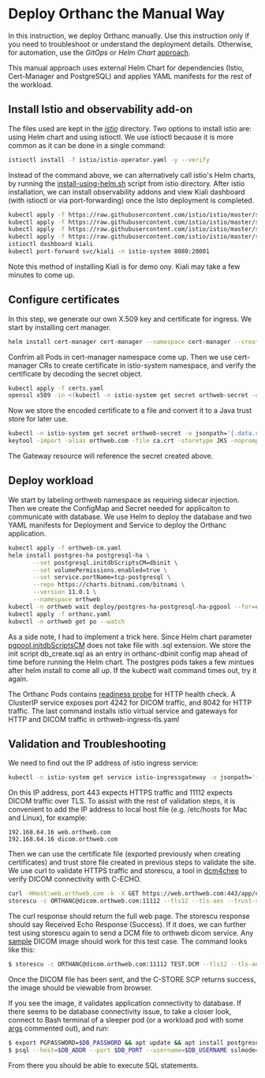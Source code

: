 
# Deploy Orthanc the Manual Way

In this instruction, we deploy Orthanc manually. Use this instruction only if you need to troubleshoot or understand the deployment details. Otherwise, for automation, use the *GitOps* or *Helm Chart* [approach](https://github.com/digihunch/korthweb/blob/main/README.md#deployment-approach).

This manual approach uses external Helm Chart for dependencies (Istio, Cert-Manager and PostgreSQL) and applies YAML manifests for the rest of the workload.

## Install Istio and observability add-on
The files used are kept in the *[istio](https://github.com/digihunch/korthweb/tree/main/manual/istio)* directory. Two options to install istio are: using Helm chart and using istioctl. We use istioctl because it is more common as it can be done in a single command:

```sh
istioctl install -f istio/istio-operator.yaml -y --verify
```
Instead of the command above, we can alternatively call istio's Helm charts, by running the [install-using-helm.sh](https://github.com/digihunch/korthweb/blob/main/manual/istio/install-using-helm.sh) script from istio directory. After istio installation, we can install observability addons and view Kiali dashboard (with istioctl or via port-forwarding) once the Isto deployment is completed.
```sh
kubectl apply -f https://raw.githubusercontent.com/istio/istio/master/samples/addons/jaeger.yaml
kubectl apply -f https://raw.githubusercontent.com/istio/istio/master/samples/addons/grafana.yaml
kubectl apply -f https://raw.githubusercontent.com/istio/istio/master/samples/addons/prometheus.yaml
kubectl apply -f https://raw.githubusercontent.com/istio/istio/master/samples/addons/kiali.yaml
istioctl dashboard kiali
kubectl port-forward svc/kiali -n istio-system 8080:20001
```
Note this method of installing Kiali is for demo ony. Kiali may take a few minutes to come up.

## Configure certificates
In this step, we generate our own X.509 key and certificate for ingress. We start by installing cert manager.
```sh
helm install cert-manager cert-manager --namespace cert-manager --create-namespace --version v1.11.0 --repo https://charts.jetstack.io --set installCRDs=true
```
Confrim all Pods in cert-manager namespace come up. Then we use cert-manager CRs to create certificate in istio-system namespace, and verify the certificate by decoding the secret object.
```sh
kubectl apply -f certs.yaml
openssl x509 -in <(kubectl -n istio-system get secret orthweb-secret -o jsonpath='{.data.ca\.crt}' | base64 -d) -text -noout 
```
Now we store the encoded certificate to a file and convert it to a Java trust store for later use.
```sh
kubectl -n istio-system get secret orthweb-secret -o jsonpath='{.data.ca\.crt}' | base64 -d > ca.crt
keytool -import -alias orthweb.com -file ca.crt -storetype JKS -noprompt -keystore client.truststore -storepass Password123!
```
The Gateway resource will reference the secret created above.  
## Deploy workload
We start by labeling orthweb namespace as requiring sidecar injection. Then we create the ConfigMap and Secret needed for applicaiton to communicate with database. We use Helm to deploy the database and two YAML manifests for Deployment and Service to deploy the Orthanc application.
```sh
kubectl apply -f orthweb-cm.yaml
helm install postgres-ha postgresql-ha \
       --set postgresql.initdbScriptsCM=dbinit \
       --set volumePermissions.enabled=true \
       --set service.portName=tcp-postgresql \
       --repo https://charts.bitnami.com/bitnami \
       --version 11.0.1 \
       --namespace orthweb
kubectl -n orthweb wait deploy/postgres-ha-postgresql-ha-pgpool --for=condition=Available
kubectl apply -f orthanc.yaml
kubectl -n orthweb get po --watch
```
As a side note, I had to implement a trick here. Since Helm chart parameter [pgpool.initdbScriptsCM](https://artifacthub.io/packages/helm/bitnami/postgresql-ha#initialize-a-fresh-instance) does not take file with .sql extension. We store the init script db_create.sql as an entry in orthanc-dbinit config map ahead of time before running the Helm chart. The postgres pods takes a few mintues after helm install to come all up. If the kubectl wait command times out, try it again. 

The Orthanc Pods contains [readiness probe](https://stackoverflow.com/questions/33484942/how-to-use-basic-authentication-in-a-http-liveness-probe-in-kubernetes) for HTTP health check. A ClusterIP service exposes port 4242 for DICOM traffic, and 8042 for HTTP traffic. The last command installs istio virtual service and gateways for HTTP and DICOM traffic in orthweb-ingress-tls.yaml

## Validation and Troubleshooting
We need to find out the IP address of istio ingress service:
```sh
kubectl -n istio-system get service istio-ingressgateway -o jsonpath='{.status.loadBalancer.ingress[0].ip}'
```
On this IP address, port 443 expects HTTPS traffic and 11112 expects DICOM traffic over TLS. To assist with the rest of validation steps, it is convenient to add the IP address to local host file (e.g. /etc/hosts for Mac and Linux), for example:
```
192.168.64.16 web.orthweb.com
192.168.64.16 dicom.orthweb.com
```
Then we can use the certificate file (exported previously when creating certificates) and trust store file created in previous steps to validate the site. We use curl to validate HTTPS traffic and storescu, a tool in [dcm4chee](https://github.com/dcm4che/dcm4che/releases) to verify DICOM connectivity with C-ECHO.
```sh
curl -HHost:web.orthweb.com -k -X GET https://web.orthweb.com:443/app/explorer.html -u orthanc:orthanc --cacert ca.crt
storescu -c ORTHANC@dicom.orthweb.com:11112 --tls12 --tls-aes --trust-store client.truststore --trust-store-pass Password123!
```
The curl response should return the full web page. The storescu response should say Received Echo Response (Success). If it does, we can further test using storescu again to send a DCM file to orthweb dicom service. Any [sample](http://www.rubomedical.com/dicom_files/) DICOM image should work for this test case. The command looks like this:
```sh
$ storescu -c ORTHANC@dicom.orthweb.com:11112 TEST.DCM --tls12 --tls-aes --trust-store client.truststore --trust-store-pass Password123!
```
Once the DICOM file has been sent, and the C-STORE SCP returns success, the image should be viewable from browser. 

If you see the image, it validates application connectivity to database. If there seems to be database connectivity issue, to take a closer look, connect to Bash terminal of a sleeper pod (or a workload pod with some [args](https://kubernetes.io/docs/tasks/inject-data-application/define-command-argument-container/) commented out), and run:
```sh
$ export PGPASSWORD=$DB_PASSWORD && apt update && apt install postgresql postgresql-contrib
$ psql --host=$DB_ADDR --port $DB_PORT --username=$DB_USERNAME sslmode=require
```
From there you should be able to execute SQL statements.
